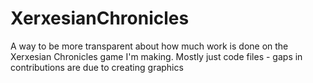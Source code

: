 # XerxesianChronicles
A way to be more transparent about how much work is done on the Xerxesian Chronicles game I'm making. Mostly just code files - gaps in contributions are due to creating graphics
